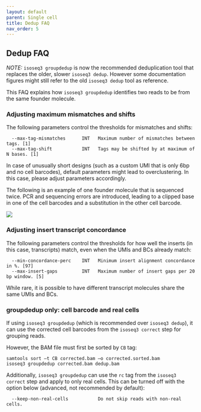 ```yaml
---
layout: default
parent: Single cell
title: Dedup FAQ
nav_order: 5
---
```


## Dedup FAQ

*NOTE:* `isoseq3 groupdedup` is now the recommended deduplication tool that replaces the older, slower `isoseq3 dedup`. However some documentation figures might still refer to the old `isoseq3 dedup` tool as reference.

This FAQ explains how `isoseq3 groupdedup` identifies two reads to be from the same founder molecule.


### Adjusting maximum mismatches and shifts

The following parameters control the thresholds for mismatches and shifts:
```
  --max-tag-mismatches      INT   Maximum number of mismatches between tags. [1]
  --max-tag-shift           INT   Tags may be shifted by at maximum of N bases. [1]
```

In case of unusually short designs (such as a custom UMI that is only 6bp and no cell barcodes), default parameters might
lead to overclustering. In this case, please adjust parameters accordingly.

The following is an example of one founder molecule that is sequenced twice. PCR and
sequencing errors are introduced, leading to a clipped base in one of the cell
barcodes and a substitution in the other cell barcode.

<img src="../img/isoseq-dedup-faq.png"/>

### Adjusting insert transcript concordance

The following parameters control the thresholds for how well the inserts (in this case, transcripts) match, even when the UMIs and BCs already match:
```
  --min-concordance-perc    INT   Minimum insert alignment concordance in %. [97]
  --max-insert-gaps         INT   Maximum number of insert gaps per 20 bp window. [5]
```

While rare, it is possible to have different transcript molecules share the same UMIs and BCs.

### groupdedup only: cell barcode and real cells

If using `isoseq3 groupdedup` (which is recommended over `isoseq3 dedup`), it can use the corrected cell barcodes from the `isoseq3 correct` step for grouping reads.

However, the BAM file must first be sorted by `CB` tag:
```
samtools sort –t CB corrected.bam –o corrected.sorted.bam
isoseq3 groupdedup corrected.bam dedup.bam 
```

Additionally, `isoseq3 groupdedup` can use the `rc` tag from the `isoseq3 correct` step and apply to only real cells. This can be turned off with the option below (advanced, not recommended by default):
```
  --keep-non-real-cells           Do not skip reads with non-real cells.
  ```

